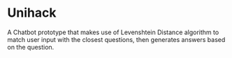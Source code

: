 # Unihack

A Chatbot prototype that makes use of Levenshtein Distance algorithm to match user input with the closest questions, then generates answers based on the question.
